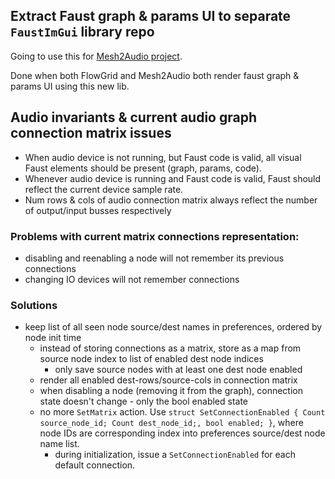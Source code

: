 ## Extract Faust graph & params UI to separate `FaustImGui` library repo

Going to use this for [Mesh2Audio project](https://github.com/GATech-CSE-6730-Spring-2023-Project/mesh2audio).

Done when both FlowGrid and Mesh2Audio both render faust graph & params UI using this new lib.

## Audio invariants & current audio graph connection matrix issues

* When audio device is not running, but Faust code is valid, all visual Faust elements should be present (graph, params, code).
* Whenever audio device is running and Faust code is valid, Faust should reflect the current device sample rate.
* Num rows & cols of audio connection matrix always reflect the number of output/input busses respectively

### Problems with current matrix connections representation:

* disabling and reenabling a node will not remember its previous connections
* changing IO devices will not remember connections

### Solutions

* keep list of all seen node source/dest names in preferences, ordered by node init time
  - instead of storing connections as a matrix, store as a map from source node index to list of enabled dest node indices
    - only save source nodes with at least one dest node enabled
  - render all enabled dest-rows/source-cols in connection matrix
  - when disabling a node (removing it from the graph), connection state doesn't change - only the bool enabled state
  - no more `SetMatrix` action. Use `struct SetConnectionEnabled { Count source_node_id; Count dest_node_id;, bool enabled; }`, where node IDs are corresponding index into preferences source/dest node name list.
    - during initialization, issue a `SetConnectionEnabled` for each default connection.
